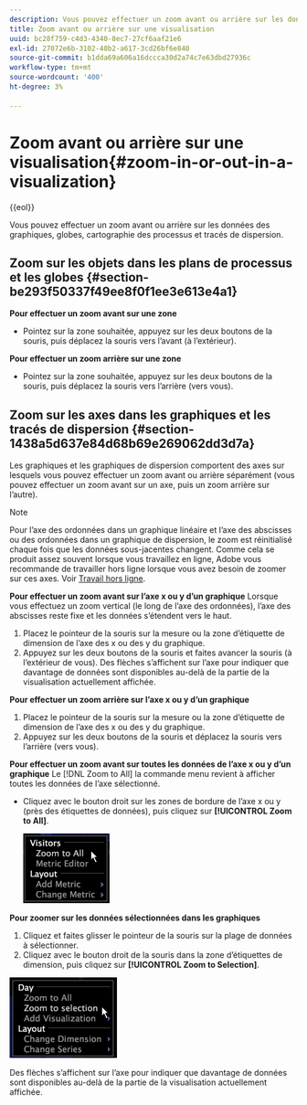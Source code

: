 ```yaml
---
description: Vous pouvez effectuer un zoom avant ou arrière sur les données des graphiques, globes, cartographie des processus et tracés de dispersion.
title: Zoom avant ou arrière sur une visualisation
uuid: bc28f759-c4d3-4340-8ec7-27cf6aaf21e6
exl-id: 27072e6b-3102-40b2-a617-3cd26bf6e840
source-git-commit: b1dda69a606a16dccca30d2a74c7e63dbd27936c
workflow-type: tm+mt
source-wordcount: '400'
ht-degree: 3%

---
```


# Zoom avant ou arrière sur une visualisation{#zoom-in-or-out-in-a-visualization}

{{eol}}

Vous pouvez effectuer un zoom avant ou arrière sur les données des graphiques, globes, cartographie des processus et tracés de dispersion.

## Zoom sur les objets dans les plans de processus et les globes {#section-be293f50337f49ee8f0f1ee3e613e4a1}

**Pour effectuer un zoom avant sur une zone**

* Pointez sur la zone souhaitée, appuyez sur les deux boutons de la souris, puis déplacez la souris vers l’avant (à l’extérieur).

**Pour effectuer un zoom arrière sur une zone**

* Pointez sur la zone souhaitée, appuyez sur les deux boutons de la souris, puis déplacez la souris vers l’arrière (vers vous).

## Zoom sur les axes dans les graphiques et les tracés de dispersion {#section-1438a5d637e84d68b69e269062dd3d7a}

Les graphiques et les graphiques de dispersion comportent des axes sur lesquels vous pouvez effectuer un zoom avant ou arrière séparément (vous pouvez effectuer un zoom avant sur un axe, puis un zoom arrière sur l’autre).

>[!NOTE]
>
>Pour l’axe des ordonnées dans un graphique linéaire et l’axe des abscisses ou des ordonnées dans un graphique de dispersion, le zoom est réinitialisé chaque fois que les données sous-jacentes changent. Comme cela se produit assez souvent lorsque vous travaillez en ligne, Adobe vous recommande de travailler hors ligne lorsque vous avez besoin de zoomer sur ces axes. Voir [Travail hors ligne](../../../home/c-get-started/c-off-on.md#concept-cef8758ede044b18b3558376c5eb9f54).

**Pour effectuer un zoom avant sur l’axe x ou y d’un graphique** Lorsque vous effectuez un zoom vertical (le long de l’axe des ordonnées), l’axe des abscisses reste fixe et les données s’étendent vers le haut.

1. Placez le pointeur de la souris sur la mesure ou la zone d’étiquette de dimension de l’axe des x ou des y du graphique.
1. Appuyez sur les deux boutons de la souris et faites avancer la souris (à l’extérieur de vous). Des flèches s’affichent sur l’axe pour indiquer que davantage de données sont disponibles au-delà de la partie de la visualisation actuellement affichée.

**Pour effectuer un zoom arrière sur l’axe x ou y d’un graphique**

1. Placez le pointeur de la souris sur la mesure ou la zone d’étiquette de dimension de l’axe des x ou des y du graphique.
1. Appuyez sur les deux boutons de la souris et déplacez la souris vers l’arrière (vers vous).

**Pour effectuer un zoom avant sur toutes les données de l’axe x ou y d’un graphique** Le [!DNL Zoom to All] la commande menu revient à afficher toutes les données de l’axe sélectionné.

* Cliquez avec le bouton droit sur les zones de bordure de l’axe x ou y (près des étiquettes de données), puis cliquez sur **[!UICONTROL Zoom to All]**.

   ![](assets/vis_ZoomToAll.png)

**Pour zoomer sur les données sélectionnées dans les graphiques**

1. Cliquez et faites glisser le pointeur de la souris sur la plage de données à sélectionner.
1. Cliquez avec le bouton droit de la souris dans la zone d’étiquettes de dimension, puis cliquez sur **[!UICONTROL Zoom to Selection]**.

![](assets/vis_ZoomToSelection.png)

Des flèches s’affichent sur l’axe pour indiquer que davantage de données sont disponibles au-delà de la partie de la visualisation actuellement affichée.
